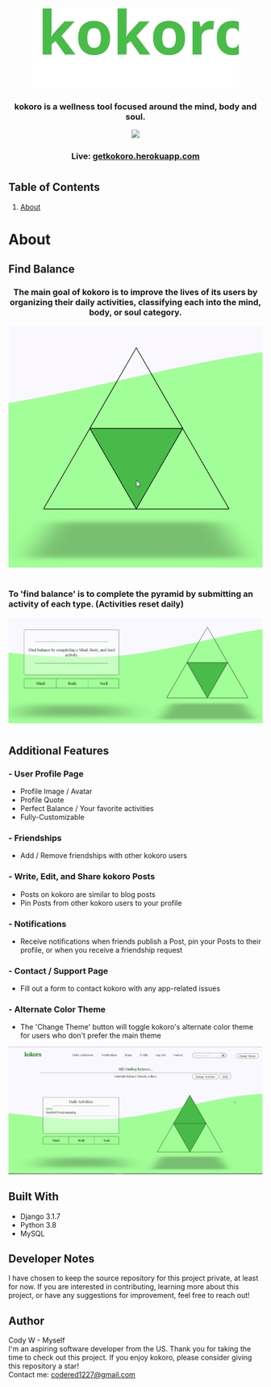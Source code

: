 <div align='center'>
  <img src='readme_media/kokoro_logo.svg'><br>

  ### kokoro is a wellness tool focused around the mind, body and soul.
  <img src='https://img.shields.io/badge/kokoro-online-brightgreen'>
  
  ### Live: [getkokoro.herokuapp.com](getkokoro.herokuapp.com)
</div>

#

## Table of Contents

1. [About](#About)

# About

## Find Balance

<div align='center'>
  <h3> The main goal of kokoro is to improve the lives of its users by organizing their daily activities, classifying each into the mind, body, or soul category.</h3>
  
  <img src='readme_media/kokoro_pyramid.gif' alt="animated gif">
</div>

#

### To 'find balance' is to complete the pyramid by submitting an activity of each type. (Activities reset daily)

![kokoro gif](readme_media/kokoro_activity_demo.gif)

#

## Additional Features
### - User Profile Page
- Profile Image / Avatar
- Profile Quote
- Perfect Balance / Your favorite activities
- Fully-Customizable
### - Friendships
- Add / Remove friendships with other kokoro users
### - Write, Edit, and Share kokoro Posts
- Posts on kokoro are similar to blog posts
- Pin Posts from other kokoro users to your profile
### - Notifications
- Receive notifications when friends publish a Post, pin your Posts to their profile, or when you receive a friendship request
### - Contact / Support Page
- Fill out a form to contact kokoro with any app-related issues
### - Alternate Color Theme
- The 'Change Theme' button will toggle kokoro's alternate color theme for users who don't prefer the main theme

![kokoro gif](readme_media/kokoro_color_theme_demo.gif)

## Built With
- Django 3.1.7
- Python 3.8
- MySQL

## Developer Notes
I have chosen to keep the source repository for this project private, at least for now. If you are interested in contributing, learning more about this project, or have any suggestions for improvement, feel free to reach out! <br>

## Author
Cody W - Myself <br>
I'm an aspiring software developer from the US. Thank you for taking the time to check out this project. If you enjoy kokoro, please consider giving this repository a star!
<br> Contact me: codered1227@gmail.com
